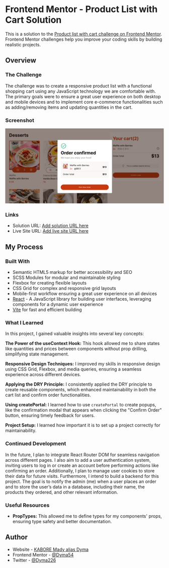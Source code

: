 # Frontend Mentor - Product List with Cart Solution

This is a solution to the [Product list with cart challenge on Frontend Mentor](https://www.frontendmentor.io/challenges/product-list-with-cart-5MmqLVAp_d). Frontend Mentor challenges help you improve your coding skills by building realistic projects. 

## Overview

### The Challenge

The challenge was to create a responsive product list with a functional shopping cart using any JavaScript technology we are comfortable with. The primary goals were to ensure a great user experience on both desktop and mobile devices and to implement core e-commerce functionalities such as adding/removing items and updating quantities in the cart.

### Screenshot

![Product list with cart](public/assets/screenshot/screenshot.png)

### Links

- Solution URL: [Add solution URL here](https://your-solution-url.com)
- Live Site URL: [Add live site URL here](https://your-live-site-url.com)

## My Process

### Built With

- Semantic HTML5 markup for better accessibility and SEO
- SCSS Modules for modular and maintainable styling
- Flexbox for creating flexible layouts
- CSS Grid for complex and responsive grid layouts
- Mobile-first workflow ensuring a great user experience on all devices
- [React](https://reactjs.org/) - A JavaScript library for building user interfaces, leveraging components for a dynamic user experience
- [Vite](https://vitejs.dev/) for fast and efficient building

### What I Learned

In this project, I gained valuable insights into several key concepts:

**The Power of the useContext Hook:** This hook allowed me to share states like quantities and prices between components without prop drilling, simplifying state management.

**Responsive Design Techniques:** I improved my skills in responsive design using CSS Grid, Flexbox, and media queries, ensuring a seamless experience across different devices.

**Applying the DRY Principle:** I consistently applied the DRY principle to create reusable components, which enhanced maintainability in both the cart list and confirm order functionalities.

**Using createPortal:** I learned how to use `createPortal` to create popups, like the confirmation modal that appears when clicking the "Confirm Order" button, ensuring timely feedback for users.

**Project Setup:** I learned how important it is to set up a project correctly for maintainability.

### Continued Development

In the future, I plan to integrate React Router DOM for seamless navigation across different pages. I also aim to add a user authentication system, inviting users to log in or create an account before performing actions like confirming an order. Additionally, I plan to manage user cookies to store their data for future visits. Furthermore, I intend to build a backend for this project. The goal is to notify the admin (me) when a user places an order and to store the user’s data in a database, including their name, the products they ordered, and other relevant information.

### Useful Resources

- **PropTypes:** This allowed me to define types for my components' props, ensuring type safety and better documentation.

## Author

- Website - [KABORE Mady alias Dyma](https://github.com/Dyma54)
- Frontend Mentor - [@Dyma54](https://www.frontendmentor.io/profile/Dyma54)
- Twitter - [@Dyma226](https://x.com/Dyma226)